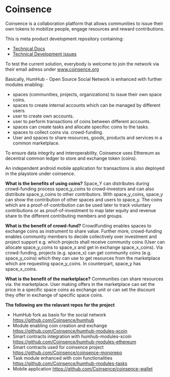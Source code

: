 # Coinsence

Coinsence is a collaboration platform that allows communities to issue their own tokens to mobilize people, engage resources and reward contributions. 

This is meta product development repository containing: 

- [Technical Docs](https://github.com/Coinsence/meta/tree/master/docs)
- [Technical Development issues](https://github.com/Coinsence/meta/issues)

To test the current solution, everybody is welcome to join the network via their email adress under www.coinsence.org

Basically, HumHub - Open Source Social Network is enhanced with further modules enabling: 
- spaces (communities, projects, organizations) to issue their own space coins. 
- spaces to create internal accounts which can be managed by different users.
- user to create own accounts.
- user to perform transactions of coins between different accounts.
- spaces can create tasks and allocate specifoc coins to the tasks.
- spaces to collect coins via. crowd-funding. 
- User and spaces to share resources, goods, products and services in a common marketplace. 

To ensure data integrity and interoperability, Coinsence uses Ethereum as decentral common ledger to store and exchange token (coins). 

An independent android mobile application for transactions is also deployed in the playstore under coinsence. 

**What is the benefits of using coins?**
Space_Y can distributes during crowd-funding process space_y_coins to crowd-investors and can also distribute space_y_coins to other contributors. With space_y_coins, space_y can show the contribution of other spaces and users to space_y. The coins which are a proof-of-contribution can be used later to track voluntary contributions or as proof-of-investment to map later equity and revenue share to the different contributing members and groups.

**What is the benefit of crowd-fund?**
Crowdfunding enables spaces to exchange coins as instrument to share value. Further more, crowd-funding enables community members to decide collectively over investment and project support e.g. which projects shall receive community coins (User can allocate space_y_coins to space_x and get in exchange space_x_coins).
Via crowd-funding, projects (e.g. space_x) can get community coins (e.g. space_y_coins) which they can use to get resources from the marketplace which are requesting space_y_coins. In counterpart, space_y has space_x_coins.

**What is the benefit of the marketplace?**
Communities can share resources via. the marketplace. User making offers in the marketplace can set the price in a specific space coins as exchange unit or can set the discount they offer in exchange of specific space coins.

**The following are the relavant repos for the project**
- HumHub fork as basis for the social network https://github.com/Coinsence/humhub
- Module enabling coin creation and exchange https://github.com/Coinsence/humhub-modules-xcoin 
- Smart contracts integration with humhub-modules-xcoin https://github.com/Coinsence/humhub-modules-ethereum
- Smart contracts used for coinsence project https://github.com/Coinsence/coinsence-monorepo
- Task module enhanced with coin functionalities https://github.com/Coinsence/humhub-modules-tasks
- Mobile application https://github.com/Coinsence/coinsence-wallet

